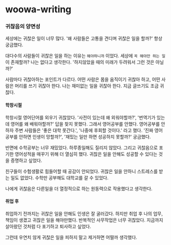 # woowa-writing

### 귀찮음의 양면성
세상에는 귀찮은 일이 너무 많다.
'왜 사람들은 고통을 견디며 귀찮은 일을 할까?' 항상 궁금했다.

대다수의 사람들이 귀찮은 일을 하는 이유는 `해야하니까` 이었다.
세상에 `꼭 해야만 하는 일`이 존재할까?
나는 없다고 생각한다. '하지않았을 때의 미래가 두려워서 그런 것은 아닐까?'

사람마다 귀찮아하는 포인트가 다르다. 어떤 사람은 몸을 움직이기 귀찮아 하고, 어떤 사람은 머리를 쓰기 귀찮아 한다.
나는 재미없는 일을 귀찮아 한다. 지금 글쓰기도 조금 귀찮다.

#### 학창시절
학창시절 영어단어를 외우기 귀찮았다. '사전이 있는데 왜 외워야할까?', '번역기가 있는데 영어를 왜 배워야할까?' 답을 찾지 못했다.
그래서 영어공부를 안했다. 영어공부를 안하자 주변 사람들은 '좋은 대학 못간다.', '나중에 후회할 것이다.' 라고 했다.
'진짜 영어공부를 안하면 인생이 망할까?', '재밌는 일만 하면 성공하지 못할까?' 궁금했다.

반면에 수학공부는 너무 재밌었다. 하루종일해도 질리지 않았다.
그리고 귀찮음으로 포기한 영어성적을 매꾸기 위해 더 열심히 했다.
귀찮은 일을 안해도 성공할 수 있다는 것을 증명하고 싶었다.

친구들이 수험생활로 힘들어할 때 공감이 안되었다.
귀찮은 일을 안하니 스트레스를 받는 일도 없었다. 수학만 공부해도 대학교를 갈 수 있었다.

나에게 귀찮음은 다른일을 더 열정적으로 하는 원동력으로 작용했다고 생각한다.

#### 취업 후
취업하기 전까지는 귀찮은 일을 안해도 인생은 잘 굴러갔다.
하지만 취업 후 나의 업무, 책임이 생겼고 귀찮은 일을 해야만했다.
반복적인 사무작업은 너무 귀찮았다. 지금까지 살아왔던 것처럼 다 포기하고 퇴사하고 싶었다.

그런데 우연치 않게 귀찮은 일을 피하지 말고 제거하면 어떨까 생각했다.


